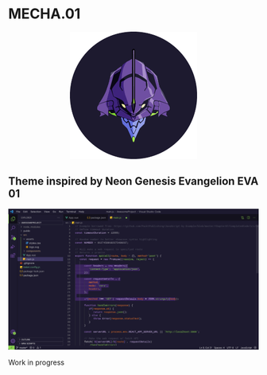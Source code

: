 # MECHA.01

<p align="center">
    <img width="256" height="256" src="https://raw.githubusercontent.com/gianmazzoran/mecha-01/main/images/mecha-01-logo.png">
</p>

## Theme inspired by Neon Genesis Evangelion EVA 01

![Theme Preview](https://github.com/gianmazzoran/mecha-01/raw/HEAD/images/gDBdwCPX-default.jpeg)

Work in progress

